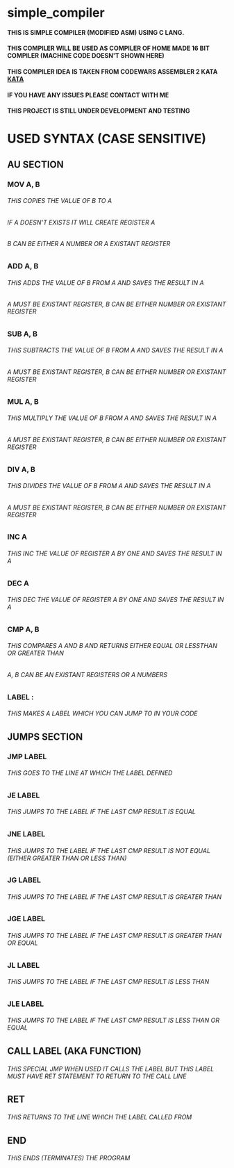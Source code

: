 # simple_compiler
#### THIS IS SIMPLE COMPILER (MODIFIED ASM) USING C LANG.<br />
#### THIS COMPILER WILL BE USED AS COMPILER OF HOME MADE 16 BIT COMPILER (MACHINE CODE DOESN'T SHOWN HERE) <br />
#### THIS COMPILER IDEA IS TAKEN FROM CODEWARS ASSEMBLER 2 KATA <a href="https://www.codewars.com/kata/assembler-interpreter-part-ii"> KATA </a><br />
#### IF YOU HAVE ANY ISSUES PLEASE CONTACT WITH ME <br />
#### THIS PROJECT IS STILL UNDER DEVELOPMENT AND TESTING <br />
# USED SYNTAX (CASE SENSITIVE)<br />
## AU SECTION
### MOV A, B
###### THIS COPIES THE VALUE OF B TO A
###### IF A DOESN'T EXISTS IT WILL CREATE REGISTER A
###### B CAN BE EITHER A NUMBER OR A EXISTANT REGISTER
### ADD A, B
###### THIS ADDS THE VALUE OF B FROM A AND SAVES THE RESULT IN A
###### A MUST BE EXISTANT REGISTER, B CAN BE EITHER NUMBER OR EXISTANT REGISTER
### SUB A, B
###### THIS SUBTRACTS THE VALUE OF B FROM A AND SAVES THE RESULT IN A
###### A MUST BE EXISTANT REGISTER, B CAN BE EITHER NUMBER OR EXISTANT REGISTER
### MUL A, B
###### THIS MULTIPLY THE VALUE OF B FROM A AND SAVES THE RESULT IN A
###### A MUST BE EXISTANT REGISTER, B CAN BE EITHER NUMBER OR EXISTANT REGISTER
### DIV A, B
###### THIS DIVIDES THE VALUE OF B FROM A AND SAVES THE RESULT IN A
###### A MUST BE EXISTANT REGISTER, B CAN BE EITHER NUMBER OR EXISTANT REGISTER
### INC A
###### THIS INC THE VALUE OF REGISTER A BY ONE AND SAVES THE RESULT IN A
### DEC A
###### THIS DEC THE VALUE OF REGISTER A BY ONE AND SAVES THE RESULT IN A
### CMP A, B
###### THIS COMPARES A AND B AND RETURNS EITHER EQUAL OR LESSTHAN OR GREATER THAN
###### A, B CAN BE AN EXISTANT REGISTERS OR A NUMBERS
### LABEL :
###### THIS MAKES A LABEL WHICH YOU CAN JUMP TO IN YOUR CODE
## JUMPS SECTION
### JMP LABEL
###### THIS GOES TO THE LINE AT WHICH THE LABEL DEFINED
### JE LABEL
###### THIS JUMPS TO THE LABEL IF THE LAST CMP RESULT IS EQUAL
### JNE LABEL
###### THIS JUMPS TO THE LABEL IF THE LAST CMP RESULT IS NOT EQUAL (EITHER GREATER THAN OR LESS THAN)
### JG LABEL
###### THIS JUMPS TO THE LABEL IF THE LAST CMP RESULT IS GREATER THAN
### JGE LABEL
###### THIS JUMPS TO THE LABEL IF THE LAST CMP RESULT IS GREATER THAN OR EQUAL
### JL LABEL
###### THIS JUMPS TO THE LABEL IF THE LAST CMP RESULT IS LESS THAN
### JLE LABEL
###### THIS JUMPS TO THE LABEL IF THE LAST CMP RESULT IS LESS THAN OR EQUAL
## CALL LABEL (AKA FUNCTION)
###### THIS SPECIAL JMP WHEN USED IT CALLS THE LABEL BUT THIS LABEL MUST HAVE RET STATEMENT TO RETURN TO THE CALL LINE
## RET
###### THIS RETURNS TO THE LINE WHICH THE LABEL CALLED FROM
## END
###### THIS ENDS (TERMINATES) THE PROGRAM
